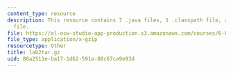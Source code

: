 ```yaml
---
content_type: resource
description: This resource contains 7 .java files, 1 .classpath file, and 1 .project
  file.
file: https://ol-ocw-studio-app-production.s3.amazonaws.com/courses/6-092-java-preparation-for-6-170-january-iap-2006/86a2511eba171d62591a88c67ca9e93d_lab2tar.gz
file_type: application/x-gzip
resourcetype: Other
title: lab2tar.gz
uid: 86a2511e-ba17-1d62-591a-88c67ca9e93d
---
```

